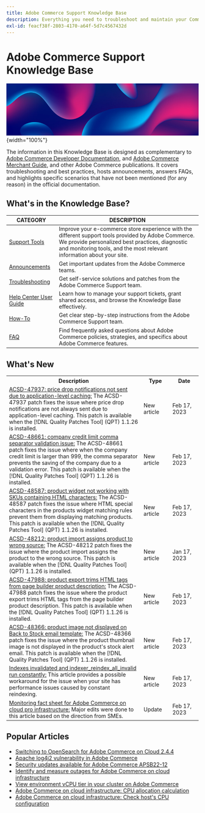```yaml
---
title: Adobe Commerce Support Knowledge Base
description: Everything you need to troubleshoot and maintain your Commerce store.
exl-id: feacf38f-2803-4170-a64f-5d7c4567432d
---
```

# Adobe Commerce Support Knowledge Base

![Knowledge Base homepage](../help/assets/knowledge-base-home-page-cover.jpg){width="100%"}

The information in this Knowledge Base is designed as complementary to [Adobe Commerce Developer Documentation](https://developer.adobe.com/commerce/docs), and [Adobe Commerce Merchant Guide](https://experienceleague.adobe.com/docs/commerce-admin/user-guides/home.html), and other Adobe Commerce publications. It covers troubleshooting and best practices, hosts announcements, answers FAQs, and highlights specific scenarios that have not been mentioned (for any reason) in the official documentation.

## What's in the Knowledge Base?

| CATEGORY | DESCRIPTION | 
| --- | --- |
| [Support Tools](/help/support-tools/overview.md) | Improve your e-commerce store experience with the different support tools provided by Adobe Commerce. We provide personalized best practices, diagnostic and monitoring tools, and the most relevant information about your site. |
| [Announcements](/help/announcements/overview.md) | Get important updates from the Adobe Commerce teams. |
| [Troubleshooting](/help/troubleshooting/overview.md) | Get self-service solutions and patches from the Adobe Commerce Support team. |
| [Help Center User Guide](/help/help-center-guide/help-center/magento-help-center-user-guide.md) | Learn how to manage your support tickets, grant shared access, and browse the Knowledge Base effectively. |
| [How-To](/help/how-to/overview.md) | Get clear step-by-step instructions from the Adobe Commerce Support team. |
| [FAQ](/help/faq/overview.md) | Find frequently asked questions about Adobe Commerce policies, strategies, and specifics about Adobe Commerce features. | 

## What's New

<table style="width:100%">
  <tr>
    <th style="width:70%">Description</th>
    <th style="width:15%">Type</th>
    <th style="width:15%">Date</th>
  </tr>
<tr>
    <td>
    <a href = "https://experienceleague.adobe.com/docs/commerce-knowledge-base/kb/support-tools/patches/v1-1-26/acsd-47937-price-drop-notifications-are-not-sent.html">ACSD-47937: price drop notifications not sent due to application-level caching:</a> The ACSD-47937 patch fixes the issue where price drop notifications are not always sent due to application-level caching. This patch is available when the [!DNL Quality Patches Tool] (QPT) 1.1.26 is installed.
    </td>
    <td>New article</td>
    <td> Feb 17, 2023</td>
  </tr>

  <tr>
    <td>
    <a href = "https://experienceleague.adobe.com/docs/commerce-knowledge-base/kb/support-tools/patches/v1-1-26/acsd-48661-company-credit-limit-comma-separator-validation.html">ACSD-48661: company credit limit comma separator validation issue:</a> The ACSD-48661 patch fixes the issue where when the company credit limit is larger than 999, the comma separator prevents the saving of the company due to a validation error. This patch is available when the [!DNL Quality Patches Tool] (QPT) 1.1.26 is installed.
    </td>
    <td>New article</td>
    <td>Feb 17, 2023</td>
  </tr>

  <tr>
    <td>
    <a href="https://experienceleague.adobe.com/docs/commerce-knowledge-base/kb/support-tools/patches/v1-1-26/acsd-48587-product-widget-not-working-with-html-characters.html">ACSD-48587: product widget not working with SKUs containing HTML characters:</a> The ACSD-48587 patch fixes the issue where HTML special characters in the products widget matching rules prevent them from displaying matching products. This patch is available when the [!DNL Quality Patches Tool] (QPT) 1.1.26 is installed.
    </td>
    <td>New article</td>
    <td>Feb 17, 2023</td>
  </tr>

  <tr>
    <td>
    <a href="https://experienceleague.adobe.com/docs/commerce-knowledge-base/kb/support-tools/patches/v1-1-26/acsd-48212-product-import-assigns-product-wrong-source.html?lang=en">ACSD-48212: product import assigns product to wrong source:</a> The ACSD-48212 patch fixes the issue where the product import assigns the product to the wrong source. This patch is available when the [!DNL Quality Patches Tool] (QPT) 1.1.26 is installed.
    </td>
    <td> New article </td>
    <td> Jan 17, 2023</td>

 </tr>
   <tr>
    <td>
    <a href="https://experienceleague.adobe.com/docs/commerce-knowledge-base/kb/support-tools/patches/v1-1-26/acsd-47988-product-export-trims-html-tags.html">ACSD-47988: product export trims HTML tags from page builder product description:</a> The ACSD-47988 patch fixes the issue where the product export trims HTML tags from the page builder product description. This patch is available when the [!DNL Quality Patches Tool] (QPT) 1.1.26 is installed.
    </td>
    <td>New article</td>
    <td>Feb 17, 2023</td>

  </tr>
    <tr>
    <td>
    <a href="https://experienceleague.adobe.com/docs/commerce-knowledge-base/kb/support-tools/patches/v1-1-26/acsd-48366-product-image-not-displayed-back-stock-email-template.html">ACSD-48366: product image not displayed on Back to Stock email template:</a> The ACSD-48366 patch fixes the issue where the product thumbnail image is not displayed in the product's stock alert email. This patch is available when the [!DNL Quality Patches Tool] (QPT) 1.1.26 is installed.
    </td>
    <td>New article</td>
    <td>Feb 17, 2023</td>
  </tr>
    <tr>
    <td>
    <a href="https://experienceleague.adobe.com/docs/commerce-knowledge-base/kb/troubleshooting/miscellaneous/constant-reindexing-with-cron-job-indexer-reindex-all-invalid.html?lang=en">Indexes invalidated and indexer_reindex_all_invalid run constantly:</a> This article provides a possible workaround for the issue when your site has performance issues caused by constant reindexing.
    </td>
    <td>New article</td>
    <td>Feb 17, 2023</td>
  </tr>
  </tr>
    <tr>
    <td>
    <a href="https://experienceleague.adobe.com/docs/commerce-knowledge-base/kb/faq/monitoring-whitepaper.html">Monitoring fact sheet for Adobe Commerce on cloud pro infrastructure:</a> Major edits were done to this article based on the direction from SMEs.
    </td>
    <td>Update</td>
    <td>Feb 17, 2023</td>
  </tr>
</table>

## Popular Articles

* [Switching to OpenSearch for Adobe Commerce on Cloud 2.4.4](/help/announcements/adobe-commerce-announcements/switching-to-opensearch-for-adobe-commerce-on-cloud-2.4.4.md)
* [Apache log4j2 vulnerability in Adobe Commerce](/help/announcements/adobe-commerce-announcements/apache-log4j2-adobe-commerce.md)
* [Security updates available for Adobe Commerce APSB22-12](/help/troubleshooting/known-issues-patches-attached/0-day-vulnerability-patch.md)
* [Identify and measure outages for Adobe Commerce on cloud infrastructure](/help/how-to/general/how-to-identify-outages.md)
* [View environment vCPU tier in your cluster on Adobe Commerce](/help/how-to/general/check-vcpu-using-observation-for-adobe-commerce.md)
* [Adobe Commerce on cloud infrastructure: CPU allocation calculation](/help/how-to/general/magento-commerce-cloud-cpu-allocation-calculation.md)
* [Adobe Commerce on cloud infrastructure: Check host's CPU configuration](/help/how-to/general/magento-commerce-cloud-check-hosts-cpu-configuration.md)
